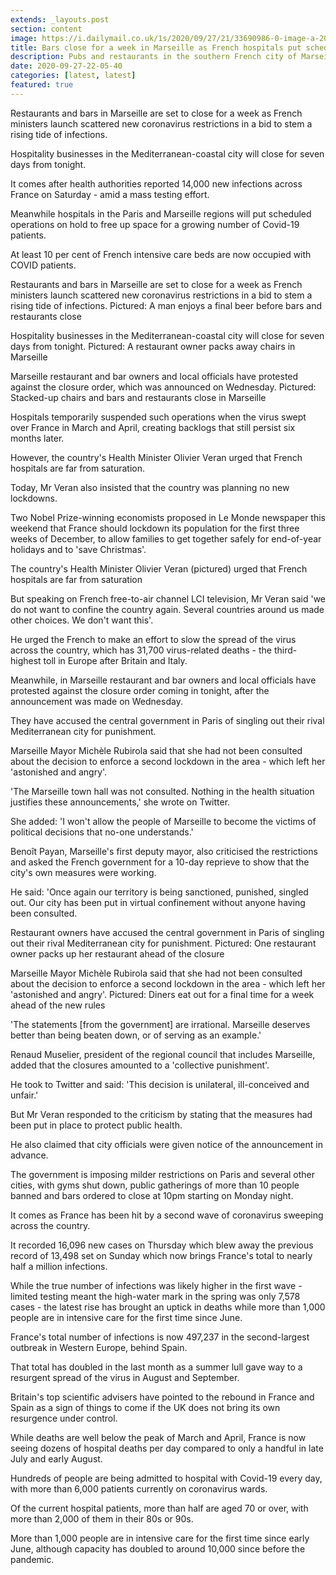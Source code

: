 ```yaml
---
extends: _layouts.post
section: content
image: https://i.dailymail.co.uk/1s/2020/09/27/21/33690986-0-image-a-201_1601237193326.jpg 
title: Bars close for a week in Marseille as French hospitals put scheduled operations on hold 
description: Pubs and restaurants in the southern French city of Marseille will close for seven days from tonight as ministers bid to stem a rising tide of coronavirus infections in the country. 
date: 2020-09-27-22-05-40 
categories: [latest, latest] 
featured: true 
--- 
```

Restaurants and bars in Marseille are set to close for a week as French ministers launch scattered new coronavirus restrictions in a bid to stem a rising tide of infections.

Hospitality businesses in the Mediterranean-coastal city will close for seven days from tonight.

It comes after health authorities reported 14,000 new infections across France on Saturday - amid a mass testing effort.

Meanwhile hospitals in the Paris and Marseille regions will put scheduled operations on hold to free up space for a growing number of Covid-19 patients.

At least 10 per cent of French intensive care beds are now occupied with COVID patients.

Restaurants and bars in Marseille are set to close for a week as French ministers launch scattered new coronavirus restrictions in a bid to stem a rising tide of infections. Pictured: A man enjoys a final beer before bars and restaurants close

Hospitality businesses in the Mediterranean-coastal city will close for seven days from tonight. Pictured: A restaurant owner packs away chairs in Marseille

Marseille restaurant and bar owners and local officials have protested against the closure order, which was announced on Wednesday. Pictured: Stacked-up chairs and bars and restaurants close in Marseille 

Hospitals temporarily suspended such operations when the virus swept over France in March and April, creating backlogs that still persist six months later.   

However, the country's Health Minister Olivier Veran urged that French hospitals are far from saturation. 

Today, Mr Veran also insisted that the country was planning no new lockdowns.

Two Nobel Prize-winning economists proposed in Le Monde newspaper this weekend that France should lockdown its population for the first three weeks of December, to allow families to get together safely for end-of-year holidays and to 'save Christmas'.

The country's Health Minister Olivier Veran (pictured) urged that French hospitals are far from saturation

But speaking on French free-to-air channel LCI television, Mr Veran said 'we do not want to confine the country again. Several countries around us made other choices. We don't want this'.

He urged the French to make an effort to slow the spread of the virus across the country, which has 31,700 virus-related deaths - the third-highest toll in Europe after Britain and Italy.

Meanwhile, in Marseille restaurant and bar owners and local officials have protested against the closure order coming in tonight, after the announcement was made on Wednesday.

They have accused the central government in Paris of singling out their rival Mediterranean city for punishment. 

Marseille Mayor Michèle Rubirola said that she had not been consulted about the decision to enforce a second lockdown in the area - which left her 'astonished and angry'.

'The Marseille town hall was not consulted. Nothing in the health situation justifies these announcements,' she wrote on Twitter.

She added: 'I won't allow the people of Marseille to become the victims of political decisions that no-one understands.'

Benoît Payan, Marseille's first deputy mayor, also criticised the restrictions and asked the French government for a 10-day reprieve to show that the city's own measures were working.

He said: 'Once again our territory is being sanctioned, punished, singled out. Our city has been put in virtual confinement without anyone having been consulted.

Restaurant owners have accused the central government in Paris of singling out their rival Mediterranean city for punishment. Pictured: One restaurant owner packs up her restaurant ahead of the closure 

Marseille Mayor Michèle Rubirola said that she had not been consulted about the decision to enforce a second lockdown in the area - which left her 'astonished and angry'. Pictured: Diners eat out for a final time for a week ahead of the new rules



'The statements [from the government] are irrational. Marseille deserves better than being beaten down, or of serving as an example.'

Renaud Muselier, president of the regional council that includes Marseille, added that the closures amounted to a 'collective punishment'.

He took to Twitter and said: 'This decision is unilateral, ill-conceived and unfair.'

But Mr Veran responded to the criticism by stating that the measures had been put in place to protect public health.

He also claimed that city officials were given notice of the announcement in advance.

The government is imposing milder restrictions on Paris and several other cities, with gyms shut down, public gatherings of more than 10 people banned and bars ordered to close at 10pm starting on Monday night.

It comes as France has been hit by a second wave of coronavirus sweeping across the country.

It recorded 16,096 new cases on Thursday which blew away the previous record of 13,498 set on Sunday which now brings France's total to nearly half a million infections.

While the true number of infections was likely higher in the first wave - limited testing meant the high-water mark in the spring was only 7,578 cases - the latest rise has brought an uptick in deaths while more than 1,000 people are in intensive care for the first time since June.

France's total number of infections is now 497,237 in the second-largest outbreak in Western Europe, behind Spain.

That total has doubled in the last month as a summer lull gave way to a resurgent spread of the virus in August and September.

Britain's top scientific advisers have pointed to the rebound in France and Spain as a sign of things to come if the UK does not bring its own resurgence under control.

While deaths are well below the peak of March and April, France is now seeing dozens of hospital deaths per day compared to only a handful in late July and early August.

Hundreds of people are being admitted to hospital with Covid-19 every day, with more than 6,000 patients currently on coronavirus wards.

Of the current hospital patients, more than half are aged 70 or over, with more than 2,000 of them in their 80s or 90s.

More than 1,000 people are in intensive care for the first time since early June, although capacity has doubled to around 10,000 since before the pandemic.

